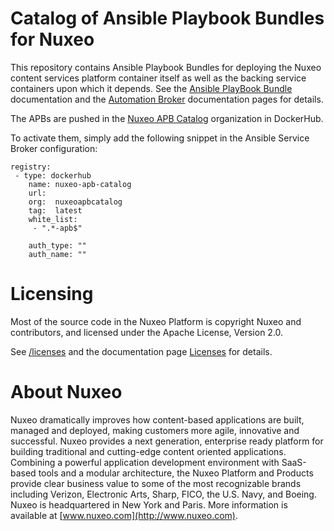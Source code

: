 # Catalog of Ansible Playbook Bundles for Nuxeo

This repository contains Ansible Playbook Bundles for deploying the Nuxeo content services platform container itself as well as the backing service containers upon which it depends. See the [Ansible PlayBook Bundle](https://github.com/ansibleplaybookbundle/ansible-playbook-bundle) documentation and the [Automation Broker](http://automationbroker.io) documentation pages for details.

The APBs are pushed in the [Nuxeo APB Catalog](https://hub.docker.com/r/nuxeoapbcatalog/) organization in DockerHub.

To activate them, simply add the following snippet in the Ansible Service Broker configuration:

```
registry:
 - type: dockerhub
    name: nuxeo-apb-catalog
    url:  
    org:  nuxeoapbcatalog
    tag:  latest
    white_list:
     - ".*-apb$"

    auth_type: ""
    auth_name: ""
```

# Licensing

Most of the source code in the Nuxeo Platform is copyright Nuxeo and
contributors, and licensed under the Apache License, Version 2.0.

See [/licenses](/licenses) and the documentation page [Licenses](http://doc.nuxeo.com/x/gIK7) for details.

# About Nuxeo

Nuxeo dramatically improves how content-based applications are built, managed and deployed, making customers more agile, innovative and successful. Nuxeo provides a next generation, enterprise ready platform for building traditional and cutting-edge content oriented applications. Combining a powerful application development environment with SaaS-based tools and a modular architecture, the Nuxeo Platform and Products provide clear business value to some of the most recognizable brands including Verizon, Electronic Arts, Sharp, FICO, the U.S. Navy, and Boeing. Nuxeo is headquartered in New York and Paris. More information is available at [www.nuxeo.com](http://www.nuxeo.com).


